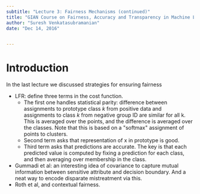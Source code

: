 ```yaml
---
subtitle: "Lecture 3: Fairness Mechanisms (continued)"
title: "GIAN Course on Fairness, Accuracy and Transparency in Machine Learning"
author: "Suresh Venkatasubramanian"
date: "Dec 14, 2016"


---
```


# Introduction

In the last lecture we discussed strategies for ensuring fairness 

- LFR: define three terms in the cost function. 
  - The first one handles statistical parity: difference between assignments to prototype class $k$ from positive data and assignments to class $k$ from negative group ID are similar for all k. This is averaged over the points, and the difference is averaged over the classes. Note that this is based on a "softmax" assignment of points to clusters. 
  - Second term asks that representation of x in prototype is good. 
  - Third term asks that predictions are accurate. The key is that each predicted value is computed by fixing a prediction for each class, and then averaging over membership in the class. 
- Gummadi et al: an interesting idea of covariance to capture mutual information between sensitive attribute and decision boundary. And a neat way to encode disparate mistreatment via this. 
- Roth et al, and contextual fairness. 
